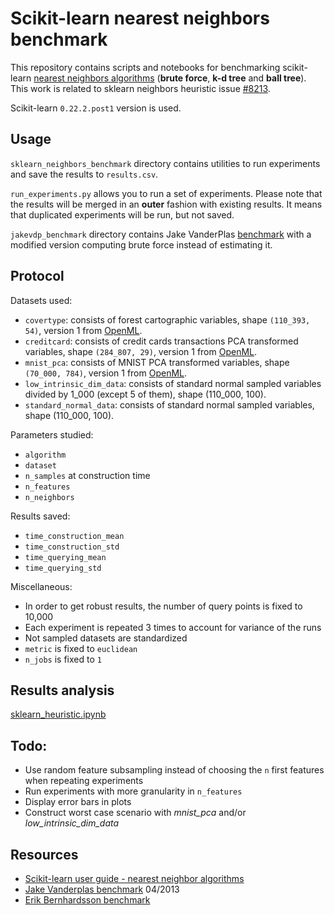 # Scikit-learn nearest neighbors benchmark

This repository contains scripts and notebooks for benchmarking scikit-learn [nearest neighbors algorithms](https://scikit-learn.org/dev/modules/neighbors.html#nearest-neighbor-algorithms) (**brute force**, **k-d tree** and **ball tree**). This work is related to sklearn neighbors heuristic issue [#8213](https://github.com/scikit-learn/scikit-learn/issues/8213).

Scikit-learn `0.22.2.post1` version is used.

## Usage

`sklearn_neighbors_benchmark` directory contains utilities to run experiments and save the results to `results.csv`.

`run_experiments.py` allows you to run a set of experiments. Please note that the results will be merged in an **outer** fashion with existing results. It means that duplicated experiments will be run, but not saved.

`jakevdp_benchmark` directory contains Jake VanderPlas [benchmark](https://jakevdp.github.io/blog/2013/04/29/benchmarking-nearest-neighbor-searches-in-python/) with a modified version computing brute force instead of estimating it.

## Protocol

Datasets used:
- `covertype`: consists of forest cartographic variables, shape `(110_393, 54)`, version 1 from [OpenML](https://www.openml.org/d/1596).
- `creditcard`: consists of credit cards transactions PCA transformed variables, shape `(284_807, 29)`, version 1 from [OpenML](https://www.openml.org/d/1597).
- `mnist_pca`: consists of MNIST PCA transformed variables, shape `(70_000, 784)`, version 1 from [OpenML](https://www.openml.org/d/554).
- `low_intrinsic_dim_data`: consists of standard normal sampled variables divided by 1_000 (except 5 of them), shape (110_000, 100).
- `standard_normal_data`: consists of standard normal sampled variables, shape (110_000, 100).

Parameters studied:
- `algorithm`
- `dataset`
- `n_samples` at construction time
- `n_features`
- `n_neighbors`

Results saved:
- `time_construction_mean`
- `time_construction_std`
- `time_querying_mean`
- `time_querying_std`

Miscellaneous:
- In order to get robust results, the number of query points is fixed to 10,000
- Each experiment is repeated 3 times to account for variance of the runs
- Not sampled datasets are standardized
- `metric` is fixed to `euclidean`
- `n_jobs` is fixed to `1`

## Results analysis

[sklearn_heuristic.ipynb](https://nbviewer.jupyter.org/github/gbolmier/sklearn-neighbors-benchmark/blob/master/sklearn_heuristic.ipynb)

## Todo:
- Use random feature subsampling instead of choosing the `n` first features when repeating experiments
- Run experiments with more granularity in `n_features`
- Display error bars in plots
- Construct worst case scenario with *mnist_pca* and/or *low_intrinsic_dim_data*

## Resources

- [Scikit-learn user guide - nearest neighbor algorithms](https://scikit-learn.org/dev/modules/neighbors.html#nearest-neighbor-algorithms)
- [Jake Vanderplas benchmark](https://jakevdp.github.io/blog/2013/04/29/benchmarking-nearest-neighbor-searches-in-python/) 04/2013
- [Erik Bernhardsson benchmark](https://github.com/erikbern/ann-benchmarks)
